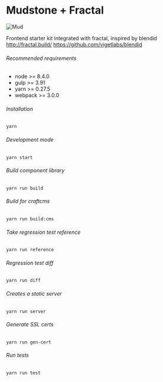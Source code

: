 # Mudstone + Fractal
![Mud](http://ournameismud.co.uk/css/images/maps-icon.png)

Frontend starter kit integrated with fractal, inspired by blendid
http://fractal.build/
https://github.com/vigetlabs/blendid

###### Recommended requirements
- node >= 8.4.0
- gulp >= 3.91
- yarn >= 0.27.5
- webpack >= 3.0.0

###### Installation

`yarn`

###### Development mode

`yarn start`

###### Build component library
`yarn run build`

###### Build for craftcms
`yarn run build:cms`

###### Take regression test reference
`yarn run reference`

###### Regression test diff 
`yarn run diff`

###### Creates a static server
`yarn run server`

###### Generate SSL certs
`yarn run gen-cert`

###### Run tests
`yarn run test`
